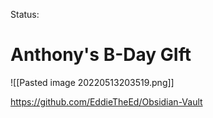 Status: 
# Anthony's B-Day GIft
![[Pasted image 20220513203519.png]]

https://github.com/EddieTheEd/Obsidian-Vault
